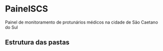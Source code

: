 # PainelSCS
 
Painel de monitoramento de protunários médicos na cidade de São Caetano do Sul

## Estrutura das pastas

